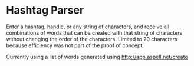 # Hashtag Parser
Enter a hashtag, handle, or any string of characters, and receive all combinations of words that can be created with that string of characters without changing the order of the characters. Limited to 20 characters because efficiency was not part of the proof of concept.

Currently using a list of words generated using http://app.aspell.net/create
